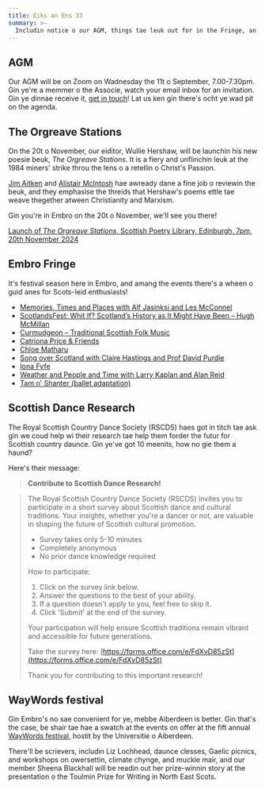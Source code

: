```yaml
---
title: Eiks an Ens 33
summary: >-
  Includin notice o our AGM, things tae leuk out for in the Fringe, an the WayWords festival.
---
```


## AGM

Our AGM will be on Zoom on Wadnesday the 11t o September, 7.00-7.30pm. Gin ye're a memmer o the
Associe, watch your email inbox for an invitation. Gin ye dinnae receive it,
[get in touch](mailto:lallans@hotmail.co.uk)! Lat us ken gin there's ocht ye wad pit on the agenda.

## The Orgreave Stations

On the 20t o November, our eiditor, Wullie Hershaw, will be launchin his new poesie beuk, _The
Orgreave Stations_. It is a fiery and unflinchin leuk at the 1984 miners' strike throu the lens o a
retellin o Christ's Passion.

[Jim Aitken](https://culturematters.org.uk/index.php/arts/poetry/item/4581-the-orgreave-stations-by-william-hershaw)
and
[Alistair McIntosh](https://culturematters.org.uk/index.php/arts/poetry/item/4602-a-powerful-work-of-scottish-working-class-liberation-theology-a-review-of-the-orgreave-stations)
hae awready dane a fine job o reviewin the beuk, and they emphasise the threids that Hershaw's poems
ettle tae weave thegether atween Christianity and Marxism.

Gin you're in Embro on the 20t o November, we'll see you there!

[Launch of _The Orgreave Stations_, Scottish Poetry Library, Edinburgh, 7pm, 20th November 2024](https://www.eventbrite.co.uk/e/the-edinburgh-launch-of-the-orgreave-stations-by-william-hershaw-tickets-953488699367?aff=oddtdtcreator)

## Embro Fringe

It's festival season here in Embro, and amang the events there's a wheen o guid anes for Scots-leid
enthusiasts!

- [Memories, Times and Places with Alf Jasinksi and Les McConnel](https://firestationcreative.co.uk/event/memories-times-and-places)
- [ScotlandsFest: Whit If? Scotland’s History as It Might Have Been – Hugh McMillan](https://tickets.edfringe.com/whats-on/scotlandsfest-whit-if-scotland-s-history-as-it-might-have-been-hugh-mcmillan)
- [Curmudgeon – Traditional Scottish Folk Music](https://tickets.edfringe.com/whats-on/curmudgeon-traditional-scottish-folk-music)
- [Catriona Price & Friends](https://tickets.edfringe.com/whats-on/catriona-price-friends)
- [Chloe Matharu](https://tickets.edfringe.com/whats-on/chloe-matharu)
- [Song over Scotland with Claire Hastings and Prof David Purdie](https://tickets.edfringe.com/whats-on/song-over-scotland)
- [Iona Fyfe](https://tickets.edfringe.com/whats-on/iona-fyfe)
- [Weather and People and Time with Larry Kaplan and Alan Reid](https://tickets.edfringe.com/whats-on/weather-and-people-and-time)
- [Tam o' Shanter (ballet adaptation)](https://tickets.edfringe.com/whats-on/tam-o-shanter)

## Scottish Dance Research

The Royal Scottish Country Dance Society (RSCDS) haes got in titch tae ask gin we coud help wi their
research tae help them forder the futur for Scottish country daunce. Gin ye've got 10 meenits, how
no gie them a haund?

Here's their message:

> **Contribute to Scottish Dance Research!**

> The Royal Scottish Country Dance Society (RSCDS) invites you to participate in a short survey
> about Scottish dance and cultural traditions. Your insights, whether you're a dancer or not, are
> valuable in shaping the future of Scottish cultural promotion.
>
> - Survey takes only 5-10 minutes
> - Completely anonymous
> - No prior dance knowledge required
>
> How to participate:
>
> 1. Click on the survey link below.
> 2. Answer the questions to the best of your ability.
> 3. If a question doesn't apply to you, feel free to skip it.
> 4. Click 'Submit' at the end of the survey.
>
> Your participation will help ensure Scottish traditions remain vibrant and accessible for future
> generations.
>
> Take the survey here:
> [https://forms.office.com/e/FdXvD85zSt](https://forms.office.com/e/FdXvD85zSt)
>
> Thank you for contributing to this important research!

## WayWords festival

Gin Embro's no sae convenient for ye, mebbe Aiberdeen is better. Gin that's the case, be shair tae
hae a swatch at the events on offer at the fift annual
[WayWords festival](https://www.waywordfestival.com), hostit by the Universitie o Aiberdeen.

There'll be scrievers, includin Liz Lochhead, daunce clesses, Gaelic picnics, and workshops on
owersettin, climate chynge, and muckle mair, and our member Sheena Blackhall will be readin out her
prize-winnin story at the presentation o the Toulmin Prize for Writing in North East Scots.
